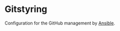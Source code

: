 # Gitstyring

Configuration for the GitHub management by [Ansible](github.com/opentelekomcloud/ansible-collection-gitcontrol).
